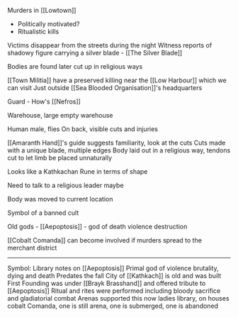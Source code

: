 Murders in [[Lowtown]]
- Politically motivated? 
- Ritualistic kills

Victims disappear from the streets during the night
Witness reports of shadowy figure carrying a silver blade - [[The Silver Blade]]

Bodies are found later cut up in religious ways

[[Town Militia]] have a preserved killing near the [[Low Harbour]] which we can visit
	Just outside [[Sea Blooded Organisation]]'s headquarters

Guard - How's [[Nefros]]


Warehouse, large empty warehouse

Human male, flies
On back, visible cuts and injuries

[[Amaranth Hand]]'s guide suggests familiarity, look at the cuts
Cuts made with a unique blade, multiple edges
Body laid out in a religious way, tendons cut to let limb be placed unnaturally

Looks like a Kathkachan Rune in terms of shape

Need to talk to a religious leader maybe 

Body was moved to current location 

Symbol of a banned cult

Old gods - [[Aepoptosis]] - god of death violence destruction

[[Cobalt Comanda]] can become involved if murders spread to the merchant district


---

Symbol:
Library notes on [[Aepoptosis]] Primal god of violence brutality, dying and death
Predates the fall
City of [[Kathkach]] is old and was built
First Founding was under [[Brayk Brasshand]] and offered tribute to [[Aepoptosis]]
Ritual and rites were performed including bloody sacrifice and gladiatorial combat
Arenas supported this now ladies library, on houses cobalt Comanda, one is still arena, one is submerged, one is abandoned
